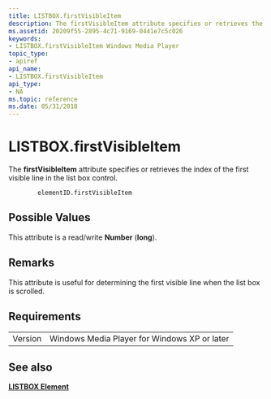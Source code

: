 ```yaml
---
title: LISTBOX.firstVisibleItem
description: The firstVisibleItem attribute specifies or retrieves the index of the first visible line in the list box control.
ms.assetid: 20209f55-2895-4c71-9169-0441e7c5c026
keywords:
- LISTBOX.firstVisibleItem Windows Media Player
topic_type:
- apiref
api_name:
- LISTBOX.firstVisibleItem
api_type:
- NA
ms.topic: reference
ms.date: 05/31/2018
---
```


# LISTBOX.firstVisibleItem

The **firstVisibleItem** attribute specifies or retrieves the index of the first visible line in the list box control.

``` syntax
        elementID.firstVisibleItem
```

## Possible Values

This attribute is a read/write **Number** (**long**).

## Remarks

This attribute is useful for determining the first visible line when the list box is scrolled.

## Requirements



|                    |                                                         |
|--------------------|---------------------------------------------------------|
| Version<br/> | Windows Media Player for Windows XP or later<br/> |



## See also

<dl> <dt>

[**LISTBOX Element**](listbox-element.md)
</dt> </dl>

 

 





